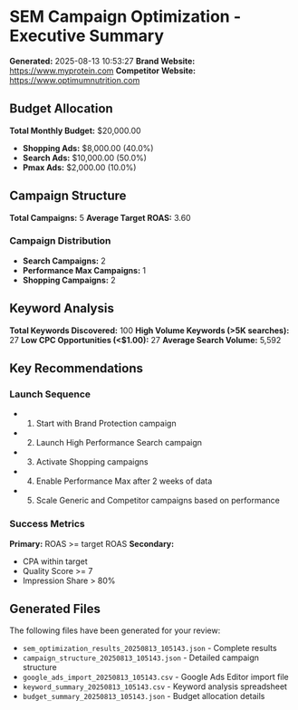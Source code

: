 # SEM Campaign Optimization - Executive Summary
**Generated:** 2025-08-13 10:53:27
**Brand Website:** https://www.myprotein.com
**Competitor Website:** https://www.optimumnutrition.com

## Budget Allocation
**Total Monthly Budget:** $20,000.00

- **Shopping Ads:** $8,000.00 (40.0%)
- **Search Ads:** $10,000.00 (50.0%)
- **Pmax Ads:** $2,000.00 (10.0%)

## Campaign Structure
**Total Campaigns:** 5
**Average Target ROAS:** 3.60

### Campaign Distribution
- **Search Campaigns:** 2
- **Performance Max Campaigns:** 1
- **Shopping Campaigns:** 2

## Keyword Analysis
**Total Keywords Discovered:** 100
**High Volume Keywords (>5K searches):** 27
**Low CPC Opportunities (<$1.00):** 27
**Average Search Volume:** 5,592

## Key Recommendations

### Launch Sequence
- 1. Start with Brand Protection campaign
- 2. Launch High Performance Search campaign
- 3. Activate Shopping campaigns
- 4. Enable Performance Max after 2 weeks of data
- 5. Scale Generic and Competitor campaigns based on performance

### Success Metrics
**Primary:** ROAS >= target ROAS
**Secondary:**
- CPA within target
- Quality Score >= 7
- Impression Share > 80%

## Generated Files
The following files have been generated for your review:
- `sem_optimization_results_20250813_105143.json` - Complete results
- `campaign_structure_20250813_105143.json` - Detailed campaign structure
- `google_ads_import_20250813_105143.csv` - Google Ads Editor import file
- `keyword_summary_20250813_105143.csv` - Keyword analysis spreadsheet
- `budget_summary_20250813_105143.json` - Budget allocation details